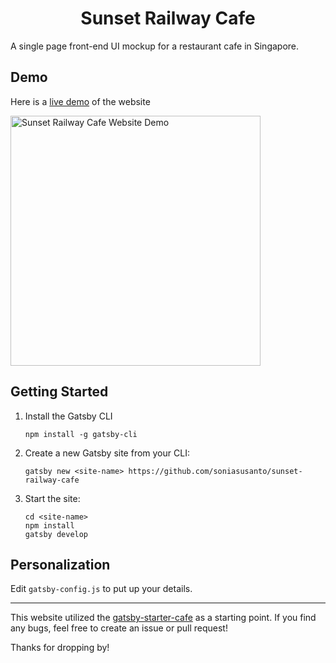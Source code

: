 <h1 align="center">
  Sunset Railway Cafe
</h1>

A single page front-end UI mockup for a restaurant cafe in Singapore.

## Demo

Here is a [live demo](https://sunsetrailwaycafe.netlify.com/) of the website

<img src="src/images/demo.gif" alt="Sunset Railway Cafe Website Demo" width="400" />

## Getting Started

1. Install the Gatsby CLI
   ```
   npm install -g gatsby-cli
   ```
2. Create a new Gatsby site from your CLI:
   ```
   gatsby new <site-name> https://github.com/soniasusanto/sunset-railway-cafe
   ```
3. Start the site:
   ```
   cd <site-name>
   npm install
   gatsby develop
   ```

## Personalization

Edit `gatsby-config.js` to put up your details.

---

This website utilized the [gatsby-starter-cafe](https://github.com/crolla97/gatsby-starter-cafe) as a starting point.
If you find any bugs, feel free to create an issue or pull request!

Thanks for dropping by!
